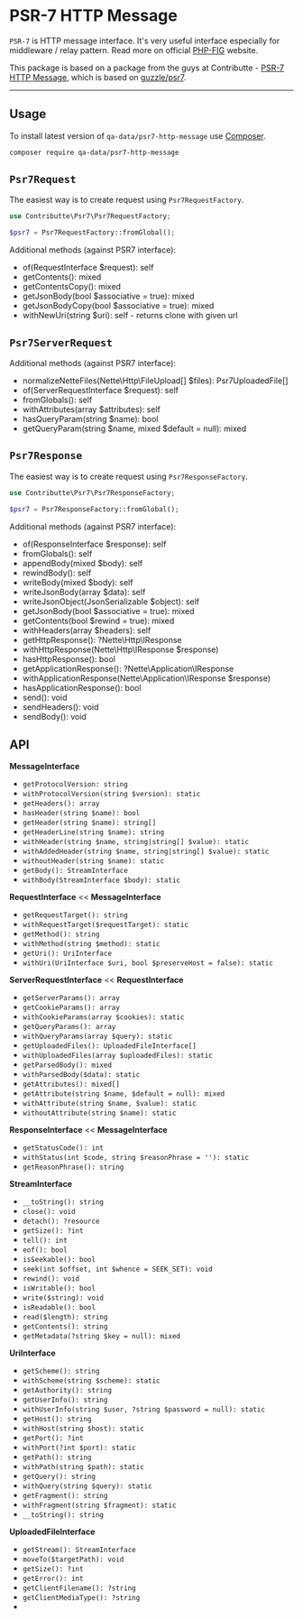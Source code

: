 # PSR-7 HTTP Message

`PSR-7` is HTTP message interface. It's very useful interface especially for middleware / relay pattern. Read more on official [PHP-FIG](http://www.php-fig.org/psr/psr-7/) website.

This package is based on a package from the guys at Contributte - [PSR-7 HTTP Message](https://github.com/contributte/psr7-http-message), which is based on [guzzle/psr7](https://github.com/guzzle/psr7).

---

## Usage

To install latest version of `qa-data/psr7-http-message` use [Composer](https://getcomposer.org).

```bash
composer require qa-data/psr7-http-message
```

## `Psr7Request`

The easiest way is to create request using `Psr7RequestFactory`.

```php
use Contributte\Psr7\Psr7RequestFactory;

$psr7 = Psr7RequestFactory::fromGlobal();
```

Additional methods (against PSR7 interface):

- of(RequestInterface $request): self
- getContents(): mixed
- getContentsCopy(): mixed
- getJsonBody(bool $associative = true): mixed
- getJsonBodyCopy(bool $associative = true): mixed
- withNewUri(string $uri): self - returns clone with given url

## `Psr7ServerRequest`

Additional methods (against PSR7 interface):

- normalizeNetteFiles(Nette\Http\FileUpload[] $files): Psr7UploadedFile[]
- of(ServerRequestInterface $request): self
- fromGlobals(): self
- withAttributes(array $attributes): self
- hasQueryParam(string $name): bool
- getQueryParam(string $name, mixed $default = null): mixed

## `Psr7Response`

The easiest way is to create request using `Psr7ResponseFactory`.

```php
use Contributte\Psr7\Psr7ResponseFactory;

$psr7 = Psr7ResponseFactory::fromGlobal();
```

Additional methods (against PSR7 interface):

- of(ResponseInterface $response): self
- fromGlobals(): self
- appendBody(mixed $body): self
- rewindBody(): self
- writeBody(mixed $body): self
- writeJsonBody(array $data): self
- writeJsonObject(JsonSerializable $object): self
- getJsonBody(bool $associative = true): mixed
- getContents(bool $rewind = true): mixed
- withHeaders(array $headers): self
- getHttpResponse(): ?Nette\Http\IResponse
- withHttpResponse(Nette\Http\IResponse $response)
- hasHttpResponse(): bool
- getApplicationResponse(): ?Nette\Application\IResponse
- withApplicationResponse(Nette\Application\IResponse $response)
- hasApplicationResponse(): bool
- send(): void
- sendHeaders(): void
- sendBody(): void

## API

**MessageInterface**

- `getProtocolVersion: string`
- `withProtocolVersion(string $version): static`
- `getHeaders(): array`
- `hasHeader(string $name): bool`
- `getHeader(string $name): string[]`
- `getHeaderLine(string $name): string`
- `withHeader(string $name, string|string[] $value): static`
- `withAddedHeader(string $name, string|string[] $value): static`
- `withoutHeader(string $name): static`
- `getBody(): StreamInterface`
- `withBody(StreamInterface $body): static`

**RequestInterface** << **MessageInterface**

- `getRequestTarget(): string`
- `withRequestTarget($requestTarget): static`
- `getMethod(): string`
- `withMethod(string $method): static`
- `getUri(): UriInterface`
- `withUri(UriInterface $uri, bool $preserveHost = false): static`

**ServerRequestInterface** << **RequestInterface**

- `getServerParams(): array`
- `getCookieParams(): array`
- `withCookieParams(array $cookies): static`
- `getQueryParams(): array`
- `withQueryParams(array $query): static`
- `getUploadedFiles(): UploadedFileInterface[]`
- `withUploadedFiles(array $uploadedFiles): static`
- `getParsedBody(): mixed`
- `withParsedBody($data): static`
- `getAttributes(): mixed[]`
- `getAttribute(string $name, $default = null): mixed`
- `withAttribute(string $name, $value): static`
- `withoutAttribute(string $name): static`

**ResponseInterface** << **MessageInterface**

- `getStatusCode(): int`
- `withStatus(int $code, string $reasonPhrase = ''): static`
- `getReasonPhrase(): string`

**StreamInterface**

- `__toString(): string`
- `close(): void`
- `detach(): ?resource`
- `getSize(): ?int`
- `tell(): int`
- `eof(): bool`
- `isSeekable(): bool`
- `seek(int $offset, int $whence = SEEK_SET): void`
- `rewind(): void`
- `isWritable(): bool`
- `write($string): void`
- `isReadable(): bool`
- `read($length): string`
- `getContents(): string`
- `getMetadata(?string $key = null): mixed`

**UriInterface**

- `getScheme(): string`
- `withScheme(string $scheme): static`
- `getAuthority(): string`
- `getUserInfo(): string`
- `withUserInfo(string $user, ?string $password = null): static`
- `getHost(): string`
- `withHost(string $host): static`
- `getPort(): ?int`
- `withPort(?int $port): static`
- `getPath(): string`
- `withPath(string $path): static`
- `getQuery(): string`
- `withQuery(string $query): static`
- `getFragment(): string`
- `withFragment(string $fragment): static`
- `__toString(): string`

**UploadedFileInterface**

- `getStream(): StreamInterface`
- `moveTo($targetPath): void`
- `getSize(): ?int`
- `getError(): int`
- `getClientFilename(): ?string`
- `getClientMediaType(): ?string`
-
